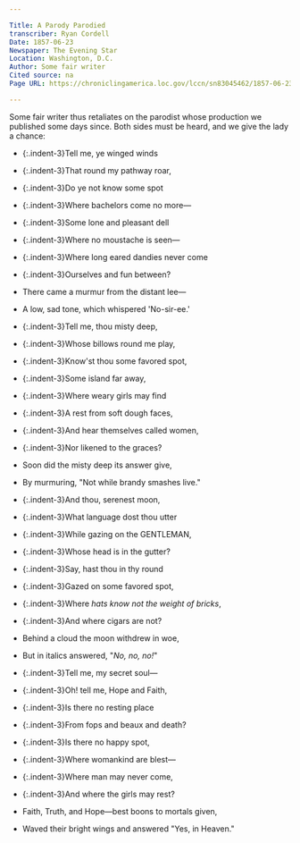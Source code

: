 ```yaml
---

Title: A Parody Parodied
transcriber: Ryan Cordell
Date: 1857-06-23
Newspaper: The Evening Star
Location: Washington, D.C.
Author: Some fair writer
Cited source: na
Page URL: https://chroniclingamerica.loc.gov/lccn/sn83045462/1857-06-23/ed-1/seq-4/

---
```


Some fair writer thus retaliates on the parodist whose production we published some days since. Both sides must be heard, and we give the lady a chance:


- {:.indent-3}Tell me, ye winged winds
- {:.indent-3}That round my pathway roar,
- {:.indent-3}Do ye not know some spot
- {:.indent-3}Where bachelors come no more—
- {:.indent-3}Some lone and pleasant dell
- {:.indent-3}Where no moustache is seen—
- {:.indent-3}Where long eared dandies never come
- {:.indent-3}Ourselves and fun between?
- There came a murmur from the distant lee—
- A low, sad tone, which whispered 'No-sir-ee.'


- {:.indent-3}Tell me, thou misty deep,
- {:.indent-3}Whose billows round me play,
- {:.indent-3}Know'st thou some favored spot,
- {:.indent-3}Some island far away,
- {:.indent-3}Where weary girls may find
- {:.indent-3}A rest from soft dough faces,
- {:.indent-3}And hear themselves called women,
- {:.indent-3}Nor likened to the graces?
- Soon did the misty deep its answer give,
- By murmuring, "Not while brandy smashes live."


- {:.indent-3}And thou, serenest moon,
- {:.indent-3}What language dost thou utter
- {:.indent-3}While gazing on the GENTLEMAN,
- {:.indent-3}Whose head is in the gutter?
- {:.indent-3}Say, hast thou in thy round
- {:.indent-3}Gazed on some favored spot,
- {:.indent-3}Where <em>hats know not the weight of bricks</em>,
- {:.indent-3}And where cigars are not?
- Behind a cloud the moon withdrew in woe,
- But in italics answered, "<em>No, no, no!</em>"


- {:.indent-3}Tell me, my secret soul—
- {:.indent-3}Oh! tell me, Hope and Faith,
- {:.indent-3}Is there no resting place
- {:.indent-3}From fops and beaux and death?
- {:.indent-3}Is there no happy spot,
- {:.indent-3}Where womankind are blest—
- {:.indent-3}Where man may never come,
- {:.indent-3}And where the girls may rest?
- Faith, Truth, and Hope—best boons to mortals given,
- Waved their bright wings and answered "Yes, in Heaven."

<br>
